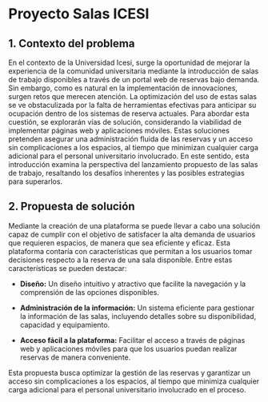 # Proyecto Salas ICESI

## 1. Contexto del problema 

En el contexto de la Universidad Icesi, surge la oportunidad de mejorar la experiencia de la comunidad universitaria mediante 
la introducción de salas de trabajo disponibles a través de un portal web de reservas bajo demanda. Sin embargo, como es natural 
en la implementación de innovaciones, surgen retos que merecen atención. La optimización del uso de estas salas se ve obstaculizada
por la falta de herramientas efectivas para anticipar su ocupación dentro de los sistemas de reserva actuales. Para abordar esta cuestión,
se explorarán vías de solución, considerando la viabilidad de implementar páginas web y aplicaciones móviles. Estas soluciones pretenden asegurar una administración 
fluida de las reservas y un acceso sin complicaciones a los espacios, al tiempo que minimizan cualquier carga adicional para el personal universitario involucrado. En este sentido, 
esta introducción examina la perspectiva del lanzamiento propuesto de las salas de trabajo, resaltando los desafíos inherentes y las posibles estrategias para superarlos.

## 2. Propuesta de solución

Mediante la creación de una plataforma se puede llevar a cabo una solución capaz de cumplir con el objetivo de satisfacer la alta demanda de usuarios que requieren espacios, de manera que sea eficiente y eficaz. 
Esta plataforma contaría con características que permitan a los usuarios tomar decisiones respecto a la reserva de una sala disponible. Entre estas características se pueden destacar:

- **Diseño:** Un diseño intuitivo y atractivo que facilite la navegación y la comprensión de las opciones disponibles.

- **Administración de la información:** Un sistema eficiente para gestionar la información de las salas, incluyendo detalles sobre su disponibilidad, capacidad y equipamiento.

- **Acceso fácil a la plataforma:** Facilitar el acceso a través de páginas web y aplicaciones móviles para que los usuarios puedan realizar reservas de manera conveniente.

Esta propuesta busca optimizar la gestión de las reservas y garantizar un acceso sin complicaciones a los espacios, al tiempo que minimiza cualquier carga adicional para el personal universitario involucrado en el proceso.
